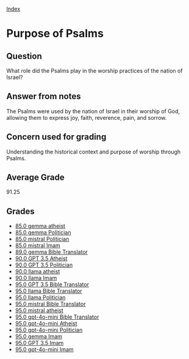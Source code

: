 
[Index](../../index.md)
# Purpose of Psalms
## Question
What role did the Psalms play in the worship practices of the nation of Israel?

## Answer from notes
The Psalms were used by the nation of Israel in their worship of God, allowing them to express joy, faith, reverence, pain, and sorrow.

## Concern used for grading
Understanding the historical context and purpose of worship through Psalms.

## Average Grade
91.25

## Grades
 * [85.0 gemma atheist](../answers/gemma_atheist/Purpose_of_Psalms.md)
 * [85.0 gemma Politician](../answers/gemma_Politician/Purpose_of_Psalms.md)
 * [85.0 mistral Politician](../answers/mistral_Politician/Purpose_of_Psalms.md)
 * [85.0 mistral Imam](../answers/mistral_Imam/Purpose_of_Psalms.md)
 * [89.0 gemma Bible Translator](../answers/gemma_Bible_Translator/Purpose_of_Psalms.md)
 * [90.0 GPT 3.5 Atheist](../answers/GPT_3.5_Atheist/Purpose_of_Psalms.md)
 * [90.0 GPT 3.5 Politician](../answers/GPT_3.5_Politician/Purpose_of_Psalms.md)
 * [90.0 llama atheist](../answers/llama_atheist/Purpose_of_Psalms.md)
 * [90.0 llama Imam](../answers/llama_Imam/Purpose_of_Psalms.md)
 * [95.0 GPT 3.5 Bible Translator](../answers/GPT_3.5_Bible_Translator/Purpose_of_Psalms.md)
 * [95.0 llama Bible Translator](../answers/llama_Bible_Translator/Purpose_of_Psalms.md)
 * [95.0 llama Politician](../answers/llama_Politician/Purpose_of_Psalms.md)
 * [95.0 mistral Bible Translator](../answers/mistral_Bible_Translator/Purpose_of_Psalms.md)
 * [95.0 mistral atheist](../answers/mistral_atheist/Purpose_of_Psalms.md)
 * [95.0 gpt-4o-mini Bible Translator](../answers/gpt-4o-mini_Bible_Translator/Purpose_of_Psalms.md)
 * [95.0 gpt-4o-mini Atheist](../answers/gpt-4o-mini_Atheist/Purpose_of_Psalms.md)
 * [95.0 gpt-4o-mini Politician](../answers/gpt-4o-mini_Politician/Purpose_of_Psalms.md)
 * [95.0 gemma Imam](../answers/gemma_Imam/Purpose_of_Psalms.md)
 * [95.0 GPT 3.5 Imam](../answers/GPT_3.5_Imam/Purpose_of_Psalms.md)
 * [95.0 gpt-4o-mini Imam](../answers/gpt-4o-mini_Imam/Purpose_of_Psalms.md)

